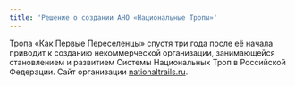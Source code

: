 ```yaml
---
title: 'Решение о создании АНО «Национальные Тропы»'
---
```


Тропа «Как Первые Переселенцы» спустя три года после её начала приводит к созданию некоммерческой организации, занимающейся становлением и развитием Системы Национальных Троп в Российской Федерации. Сайт организации [nationaltrails.ru](https://nationaltrails.ru).
